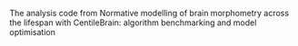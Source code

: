 The analysis code from Normative modelling of brain morphometry across the lifespan with CentileBrain: algorithm benchmarking and model optimisation
